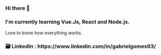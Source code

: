 ### Hi there 👋

### I'm currently learning Vue.Js, React and Node.js. 

Love to know how everything works.


<h3> 🗃️  LinkedIn : https://www.linkedin.com/in/gabrielgomes93/ </h3>




<!--
**gabrigomez/gabrigomez** is a ✨ _special_ ✨ repository because its `README.md` (this file) appears on your GitHub profile.

Here are some ideas to get you started:

- 🔭 I’m currently working on ...
- 🌱 I’m currently learning ...
- 👯 I’m looking to collaborate on ...
- 🤔 I’m looking for help with ...
- 💬 Ask me about ...
- 📫 How to reach me: ...
- 😄 Pronouns: ...
- ⚡ Fun fact: ...
-->
